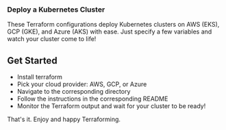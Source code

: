 ### Deploy a Kubernetes Cluster
These Terraform configurations deploy Kubernetes clusters on AWS (EKS), GCP (GKE), and Azure (AKS) with ease. Just specify a few variables and watch your cluster come to life!

## Get Started
- Install terraform
- Pick your cloud provider: AWS, GCP, or Azure
- Navigate to the corresponding directory
- Follow the instructions in the corresponding README
- Monitor the Terraform output and wait for your cluster to be ready!

That's it. Enjoy and happy Terraforming.
